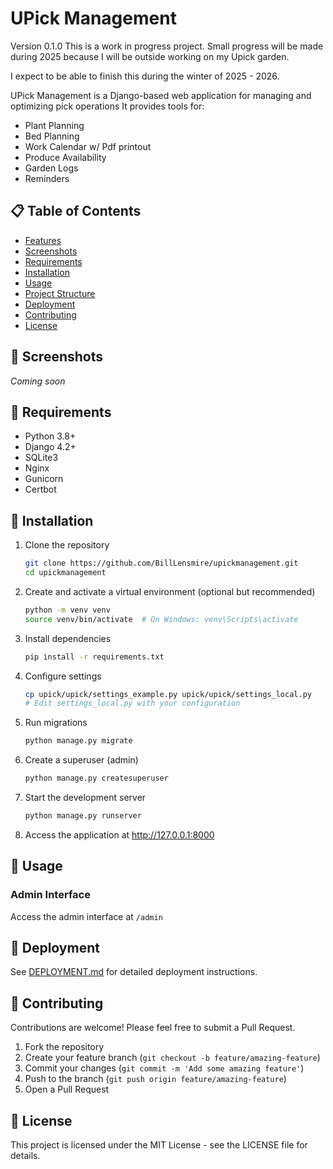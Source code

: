 # UPick Management

Version 0.1.0
This is a work in progress project.  Small progress will be made during 2025 because I will be outside working on my Upick garden.

I expect to be able to finish this during the winter of 2025 - 2026.


UPick Management is a Django-based web application for managing and optimizing pick operations 
It provides tools for:

- Plant Planning
- Bed Planning
- Work Calendar w/ Pdf printout
- Produce Availability
- Garden Logs
- Reminders


## 📋 Table of Contents

- [Features](#features)
- [Screenshots](#screenshots)
- [Requirements](#requirements)
- [Installation](#installation)
- [Usage](#usage)
- [Project Structure](#project-structure)
- [Deployment](#deployment)
- [Contributing](#contributing)
- [License](#license)

## 📸 Screenshots

*Coming soon*

## 🔧 Requirements

- Python 3.8+
- Django 4.2+
- SQLite3 
- Nginx
- Gunicorn
- Certbot

## 🚀 Installation

1. Clone the repository
   ```bash
   git clone https://github.com/BillLensmire/upickmanagement.git
   cd upickmanagement
   ```

2. Create and activate a virtual environment (optional but recommended)
   ```bash
   python -m venv venv
   source venv/bin/activate  # On Windows: venv\Scripts\activate
   ```

3. Install dependencies
   ```bash
   pip install -r requirements.txt
   ```

4. Configure settings
   ```bash
   cp upick/upick/settings_example.py upick/upick/settings_local.py
   # Edit settings_local.py with your configuration
   ```

5. Run migrations
   ```bash
   python manage.py migrate
   ```

6. Create a superuser (admin)
   ```bash
   python manage.py createsuperuser
   ```

7. Start the development server
   ```bash
   python manage.py runserver
   ```

8. Access the application at http://127.0.0.1:8000

## 📖 Usage

### Admin Interface

Access the admin interface at `/admin`


## 🚢 Deployment

See [DEPLOYMENT.md](DEPLOYMENT.md) for detailed deployment instructions.

## 🤝 Contributing

Contributions are welcome! Please feel free to submit a Pull Request.

1. Fork the repository
2. Create your feature branch (`git checkout -b feature/amazing-feature`)
3. Commit your changes (`git commit -m 'Add some amazing feature'`)
4. Push to the branch (`git push origin feature/amazing-feature`)
5. Open a Pull Request

## 📄 License

This project is licensed under the MIT License - see the LICENSE file for details.